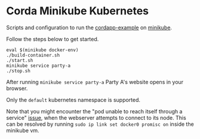 # Corda Minikube Kubernetes

Scripts and configuration to run the [cordapp-example](https://github.com/corda/cordapp-example) on [minikube](https://github.com/kubernetes/minikube).

Follow the steps below to get started.
```
eval $(minikube docker-env)
./build-container.sh
./start.sh
minikube service party-a
./stop.sh
```

After running `minikube service party-a` Party A's website opens in your browser.

Only the `default` kubernetes namespace is supported.

Note that you might encounter the "pod unable to reach itself through a
service" [issue](https://github.com/kubernetes/minikube/issues/1568), when the
webserver attempts to connect to its node. This can be resolved by running
`sudo ip link set docker0 promisc on` inside the minikube vm.
